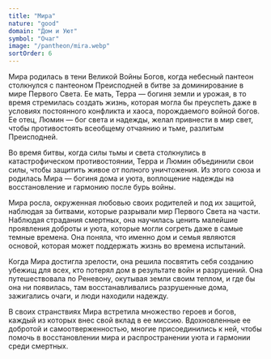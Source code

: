 ```yaml
---
title: "Мира"
nature: "good"
domain: "Дом и Уют"
symbol: "Очаг"
image: "/pantheon/mira.webp"
sortOrder: 6
---
```


Мира родилась в тени Великой Войны Богов, когда небесный пантеон
столкнулся с пантеоном Преисподней в битве за доминирование
в мире Первого Света. Ее мать, Терра — богиня земли и урожая,
в то время стремилась создать жизнь, которая могла бы преуспеть даже
в условиях постоянного конфликта и хаоса, порождаемого войной
богов. Ее отец, Люмин — бог света и надежды, желал привнести
в мир свет, чтобы противостоять всеобщему отчаянию и тьме,
разлитым Преисподней.

Во время битвы, когда силы тьмы и света столкнулись в
катастрофическом противостоянии, Терра и Люмин объединили свои
силы, чтобы защитить живое от полного уничтожения. Из этого союза и
родилась Мира — богиня дома и уюта, воплощение надежды на
восстановление и гармонию после бурь войны.

Мира росла, окруженная любовью своих родителей и под их защитой,
наблюдая за битвами, которые разрывали мир Первого Света на части.
Наблюдая страдания смертных, она научилась ценить малейшие
проявления доброты и уюта, которые могли согреть даже в самые
темные времена. Она поняла, что именно дом и семья являются
основой, которая может поддержать жизнь во времена испытаний.

Когда Мира достигла зрелости, она решила посвятить себя созданию
убежищ для всех, кто потерял дом в результате войн и разрушений. Она
путешествовала по Реневону, окутывая земли своим теплом, и где бы
она ни появилась, там восстанавливались разрушенные дома,
зажигались очаги, и люди находили надежду.

В своих странствиях Мира встретила множество героев и богов, каждый
из которых внес свой вклад в ее миссию. Вдохновленные ее добротой и
самоотверженностью, многие присоединились к ней, чтобы помочь в
восстановлении мира и распространении уюта и гармонии среди
смертных.
